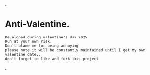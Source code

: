 ..
# Anti-Valentine.
    Developed during valentine's day 2025
    Run at your own risk. 
    Don't blame me for being annoying 
    please note it will be constantly maintained until I get my own valentine date..
    don't forget to like and fork this project
   ..

